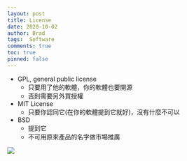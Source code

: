 ```yaml
---
layout: post
title: License
date: 2020-10-02
author: Brad
tags:  Software
comments: true
toc: true
pinned: false
---
```


*  GPL, general public license
	* 只要用了他的軟體，你的軟體也要開源
	* 否則需要另外買授權
*  MIT License
	* 只要你認同它(在你的軟體提到它就好)，沒有什麼不可以
*  BSD
	* 提到它
	* 不可用原來產品的名字做市場推廣

<!-- more -->

![](https://i.imgur.com/7ESgiBt.png)
